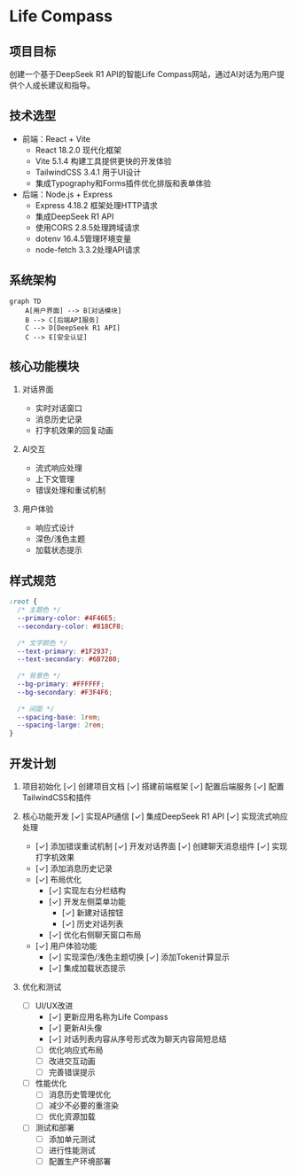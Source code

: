 # Life Compass

## 项目目标
创建一个基于DeepSeek R1 API的智能Life Compass网站，通过AI对话为用户提供个人成长建议和指导。

## 技术选型
- 前端：React + Vite
  - React 18.2.0 现代化框架
  - Vite 5.1.4 构建工具提供更快的开发体验
  - TailwindCSS 3.4.1 用于UI设计
  - 集成Typography和Forms插件优化排版和表单体验
- 后端：Node.js + Express
  - Express 4.18.2 框架处理HTTP请求
  - 集成DeepSeek R1 API
  - 使用CORS 2.8.5处理跨域请求
  - dotenv 16.4.5管理环境变量
  - node-fetch 3.3.2处理API请求

## 系统架构
```mermaid
graph TD
    A[用户界面] --> B[对话模块]
    B --> C[后端API服务]
    C --> D[DeepSeek R1 API]
    C --> E[安全认证]
```

## 核心功能模块
1. 对话界面
   - 实时对话窗口
   - 消息历史记录
   - 打字机效果的回复动画

2. AI交互
   - 流式响应处理
   - 上下文管理
   - 错误处理和重试机制

3. 用户体验
   - 响应式设计
   - 深色/浅色主题
   - 加载状态提示

## 样式规范
```css
:root {
  /* 主题色 */
  --primary-color: #4F46E5;
  --secondary-color: #818CF8;
  
  /* 文字颜色 */
  --text-primary: #1F2937;
  --text-secondary: #6B7280;
  
  /* 背景色 */
  --bg-primary: #FFFFFF;
  --bg-secondary: #F3F4F6;
  
  /* 间距 */
  --spacing-base: 1rem;
  --spacing-large: 2rem;
}
```

## 开发计划
1. 项目初始化
   [✓] 创建项目文档
   [✓] 搭建前端框架
   [✓] 配置后端服务
   [✓] 配置TailwindCSS和插件

2. 核心功能开发
   [✓] 实现API通信
     [✓] 集成DeepSeek R1 API
     [✓] 实现流式响应处理
     - [✓] 添加错误重试机制
   [✓] 开发对话界面
     [✓] 创建聊天消息组件
     [✓] 实现打字机效果
     - [✓] 添加消息历史记录
   - [✓] 布局优化
     - [✓] 实现左右分栏结构
     - [✓] 开发左侧菜单功能
       - [✓] 新建对话按钮
       - [✓] 历史对话列表
     - [✓] 优化右侧聊天窗口布局
   - [✓] 用户体验功能
     - [✓] 实现深色/浅色主题切换
     [✓] 添加Token计算显示
     - [✓] 集成加载状态提示

3. 优化和测试
   - [ ] UI/UX改进
     - [✓] 更新应用名称为Life Compass
     - [✓] 更新AI头像
     - [✓] 对话列表内容从序号形式改为聊天内容简短总结
     - [ ] 优化响应式布局
     - [ ] 改进交互动画
     - [ ] 完善错误提示
   - [ ] 性能优化
     - [ ] 消息历史管理优化
     - [ ] 减少不必要的重渲染
     - [ ] 优化资源加载
   - [ ] 测试和部署
     - [ ] 添加单元测试
     - [ ] 进行性能测试
     - [ ] 配置生产环境部署
